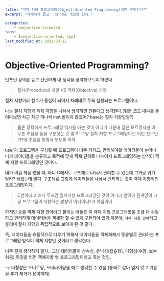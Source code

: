 ```yaml
---
title: "객체 지향 프로그래밍(Object-Oriented Programming)이란 무엇인가?"
excerpt: "자세하게 말고 그냥 대충 개념만 잡자."

categories:
    - obejective-oriented
tags:
    - [obejective-oriented, Cpp]
last_modified_at: 2022-03-12
---
```


# Objective-Oriented Programming?

인프런 강의를 듣고 간단하게 내 생각을 정리해보도록 하겠다.

>절차(Procedural) 지향 VS 객체(Objective) 지향

절차 지향이라 함수가 중심이 되어서 차례대로 쭈욱 실행되는 프로그램이다.

나는 절차 지향과 객체 지향을 나눠서 생각하면 안된다고 생각한다.(뭐든 코드 내부를 들여다보면 차근 차근 하나씩 inst 돌리지 않겠어? base는 절차 지향일껄?)

>물론 정확하게 프로그래밍 역사를 아는 것이 아니기 때문에 잘은 모르겠지만 아무튼 초점을 둘을 구분짓는 것 말고! 그냥 절차 지향 프로그래밍이란 어떤 친구인가?에 초점을 맞춰서 보도록 하자.


user가 프로그램을 구성할 때 프로그램이 너무 커지고, 관리해야할 데이터들이 늘어나니까 데이터들을 분류하고 목적에 맞게 객체 단위로 나누어서 프로그래밍하는 방식이 객체 지향 프로그래밍인 것이다.

내가 이걸 처음 봤을 때, 아니 C에서도 구조체로 나눠서 관리할 수 있는데 그거랑 뭐가 달라? 싶었는데 맞다. 구조체로 그렇게 데이터들을 나눠서 관리하는 것이 객체 지향적인 프로그래밍이다. 

>C언어라고 해서 무조건 절차지향 프로그래밍인 것이 아니라 언어에 관계없이 그냥 프로그램이 지향하는 방향이 어디이냐?가 핵심이다.

하지만 요즘 객체 지향 언어라고 불리는 애들은 이 객체 지향 프로그래밍을 조금 더 수월하고 편리하게 데이터들을 객체화 할 수 있게 구현되어 있기 때문에, ``객체 지향 언어``라고 불리며 절차 지향과 독립적으로 보이게 된 것 같다.


즉, 데이터들을 효율적으로 다루기 위해서 데이터들을 객체화해서 종류별로 관리하는 프로그래밍 방식이 객체 지향인 것이라고 생각한다.

너무 깊게 생각하지 말자.. 그냥 데이터들이 상속성, 은닉성(캡슐화), 다형성(수정, 보수 쉬움) 특징을 띄면 객체지향 형 프로그래밍이라고 하는 것임.

-> 다형성은 오버로딩, 오버라이딩을 예로 생각할 수 있음.(통째로 갈아 엎지 않고 기능을 추가 제거가 용이하지)